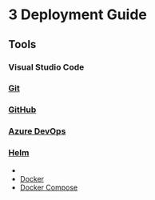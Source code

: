 # 3 Deployment Guide

## Tools

### Visual Studio Code

### [Git](https://git-scm.com/)

### [GitHub](https://github.com/)

### [Azure DevOps](https://azure.microsoft.com/en-us/services/devops/)

### [Helm]()
- 
- [Docker](https://www.docker.com/)
- [Docker Compose](https://docs.docker.com/compose/)

